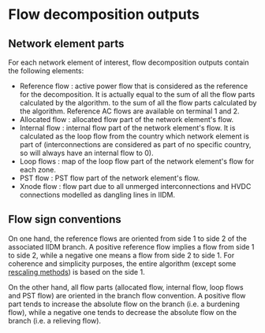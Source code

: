 # Flow decomposition outputs

## Network element parts

For each network element of interest, flow decomposition outputs contain the following elements:
- Reference flow : active power flow that is considered as the reference for the decomposition. It is actually equal
  to the sum of all the flow parts calculated by the algorithm. to the sum of all the flow parts calculated by the algorithm.
  Reference AC flows are available on terminal 1 and 2.
- Allocated flow : allocated flow part of the network element's flow.
- Internal flow : internal flow part of the network element's flow. It is calculated as the loop flow from the country
  which network element is part of (interconnections are considered as part of no specific country, so will always have an internal flow to 0).
- Loop flows : map of the loop flow part of the network element's flow for each zone.
- PST flow : PST flow part of the network element's flow.
- Xnode flow : flow part due to all unmerged interconnections and HVDC connections modelled as dangling lines in IIDM.

## Flow sign conventions

On one hand, the reference flows are oriented from side 1 to side 2 of the associated IIDM branch. A positive reference flow implies
a flow from side 1 to side 2, while a negative one means a flow from side 2 to side 1.
For coherence and simplicity purposes, the entire algorithm (except some [rescaling methods](../flow_decomposition/algorithm-description.md#flow-parts-rescaling)) is based on the side 1.

On the other hand, all flow parts (allocated flow, internal flow, loop flows and PST flow) are oriented in the branch
flow convention. A positive flow part tends to increase the absolute flow on the branch (i.e. a burdening flow), while a
negative one tends to decrease the absolute flow on the branch (i.e. a relieving flow).
